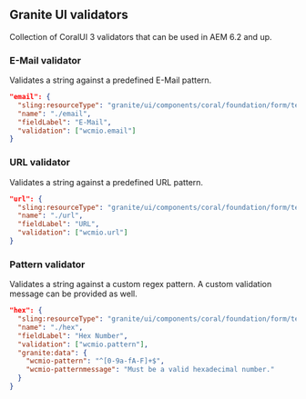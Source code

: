 ## Granite UI validators

Collection of CoralUI 3 validators that can be used in AEM 6.2 and up.


### E-Mail validator

Validates a string against a predefined E-Mail pattern.

```json
"email": {
  "sling:resourceType": "granite/ui/components/coral/foundation/form/textfield",
  "name": "./email",
  "fieldLabel": "E-Mail",
  "validation": ["wcmio.email"]
}
```

### URL validator

Validates a string against a predefined URL pattern.

```json
"url": {
  "sling:resourceType": "granite/ui/components/coral/foundation/form/textfield",
  "name": "./url",
  "fieldLabel": "URL",
  "validation": ["wcmio.url"]
}
```

### Pattern validator

Validates a string against a custom regex pattern. A custom validation message can be provided as well.

```json
"hex": {
  "sling:resourceType": "granite/ui/components/coral/foundation/form/textfield",
  "name": "./hex",
  "fieldLabel": "Hex Number",
  "validation": ["wcmio.pattern"],
  "granite:data": {
    "wcmio-pattern": "^[0-9a-fA-F]+$",
    "wcmio-patternmessage": "Must be a valid hexadecimal number."
  }
}
```
